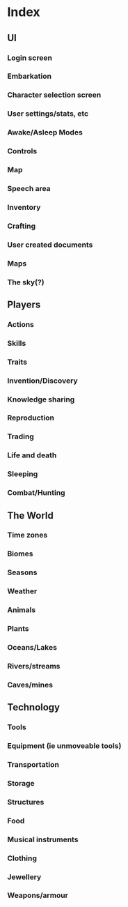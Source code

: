 # Index

## UI

### Login screen

### Embarkation

### Character selection screen

### User settings/stats, etc

### Awake/Asleep Modes

### Controls

### Map

### Speech area

### Inventory

### Crafting

### User created documents

### Maps

### The sky(?)

## Players

### Actions

### Skills

### Traits

### Invention/Discovery

### Knowledge sharing

### Reproduction

### Trading

### Life and death

### Sleeping

### Combat/Hunting

## The World

### Time zones

### Biomes

### Seasons

### Weather

### Animals

### Plants

### Oceans/Lakes

### Rivers/streams

### Caves/mines

## Technology

### Tools

### Equipment (ie unmoveable tools)

### Transportation

### Storage

### Structures

### Food

### Musical instruments

### Clothing

### Jewellery

### Weapons/armour